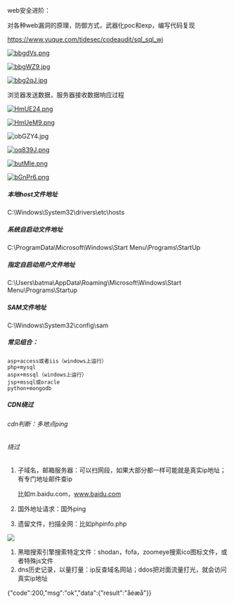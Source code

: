 web安全进阶：

对各种web漏洞的原理，防御方式，武器化poc和exp，编写代码复现

https://www.yuque.com/tidesec/codeaudit/sql_sql_wj

[![bbgdVs.png](https://s1.ax1x.com/2022/03/13/bbgdVs.png)](https://imgtu.com/i/bbgdVs)

[![bbgWZ9.jpg](https://s1.ax1x.com/2022/03/13/bbgWZ9.jpg)](https://imgtu.com/i/bbgWZ9)

[![bbg2qJ.jpg](https://s1.ax1x.com/2022/03/13/bbg2qJ.jpg)](https://imgtu.com/i/bbg2qJ)





浏览器发送数据，服务器接收数据响应过程

[![HmUE24.png](https://s4.ax1x.com/2022/02/05/HmUE24.png)](https://imgtu.com/i/HmUE24)

[![HmUeM9.png](https://s4.ax1x.com/2022/02/05/HmUeM9.png)](https://imgtu.com/i/HmUeM9)

![obGZY4.jpg](https://s4.ax1x.com/2021/12/12/obGZY4.jpg)

[![oq839J.png](https://s4.ax1x.com/2021/12/12/oq839J.png)](https://imgtu.com/i/oq839J)

[![butMIe.png](https://s4.ax1x.com/2022/02/28/butMIe.png)](https://imgtu.com/i/butMIe)

[![bGnPr6.png](https://s4.ax1x.com/2022/03/02/bGnPr6.png)](https://imgtu.com/i/bGnPr6)

##### 本地host文件地址

C:\Windows\System32\drivers\etc\hosts

##### 系统自启动文件地址

C:\ProgramData\Microsoft\Windows\Start Menu\Programs\StartUp

##### 指定自启动用户文件地址

C:\Users\batma\AppData\Roaming\Microsoft\Windows\Start Menu\Programs\Startup

##### SAM文件地址

C:\Windows\System32\config\sam

##### 常见组合：

```
asp+access或者iis（windows上运行）
php+mysql
aspx+mssql（windows上运行）
jsp+mssql或oracle
python+mongodb
```

##### CDN绕过

###### cdn判断：多地点ping

###### 绕过

1. 子域名，邮箱服务器：可以扫网段，如果大部分都一样可能就是真实ip地址；有专门地址邮件查ip

   比如m.baidu.com，www.baidu.com

2. 国外地址请求：国外ping

3. 遗留文件，扫描全网：比如phpinfo.php

![](https://s4.ax1x.com/2021/12/12/oqANvQ.png)

1. 黑暗搜索引擎搜索特定文件：shodan，fofa，zoomeye搜索ico图标文件，或者特殊js文件
2. dns历史记录，以量打量：ip反查域名网站；ddos把对面流量打光，就会访问真实ip地址






{"code":200,"msg":"ok","data":{"result":"åéæå"}}














